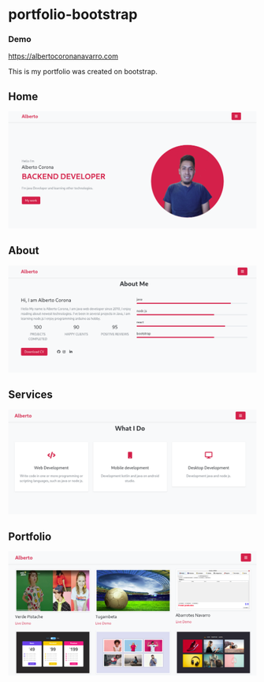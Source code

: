 # portfolio-bootstrap
<h3>Demo</h3>
<a href="https://albertocoronanavarro.com/" target="_blank" >https://albertocoronanavarro.com</a>
<p>This is my portfolio was created on bootstrap.</p>
<h2>Home</h2>

![home](pictures/home.png)
<h2>About</h2>

![about](pictures/about.png)
<h2>Services</h2>

![services](pictures/services.png)
<h2>Portfolio</h2>

![portfolio](pictures/portfolio.png)